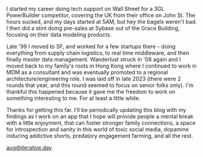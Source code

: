 I started my career doing tech support on Wall Street for a 3GL PowerBuilder competitor, covering the UK from their office on John St.  The hours sucked, and my days started at 5AM, but hey the bagels weren't bad.  I then did a stint doing pre-sales at Sybase out of the Grace Building, focusing on their data modeling products.

Late '99 I moved to SF, and worked for a few startups there - doing everything from supply chain logistics, to real time middleware, and then finally master data management.  Wanderlust struck in '08 again and I moved back to my family's roots in Hong Kong
where I continued to work in MDM as a consultant and was eventually promoted to a regional architecture/engineering role.  I was laid off in late 2023 (there were 2 rounds that year, and this round seemed to focus on senior folks only).  I'm thankful this happened because it gave me the freedom to work on something interesting to me.  For at least a little while.

Thanks for getting this far.  I'll be periodically updating this blog with my findings as I work on an app that I hope will provide people a mental break with a little enjoyment, that can foster stronger family connections, a space for introspection and sanity in this world of
toxic social media, dopamine inducing addictive shorts, predatory engagement farming, and all the rest.

[aug@iterative.day](mailto:aug@iterative.day)


